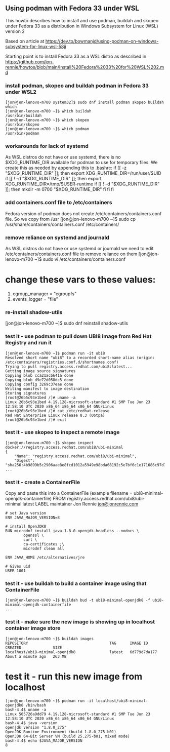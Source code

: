 ## Using podman with Fedora 33 under WSL 

This howto describes how to install and use podman, buildah and skopeo under Fedora 33 as a distribution in Windows Subsystem for Linux (WSL) version 2

Based on article at https://dev.to/bowmanjd/using-podman-on-windows-subsystem-for-linux-wsl-58ji

Starting point is to install Fedora 33 as a WSL distro as described in https://github.com/jon-rennie/howtos/blob/main/Install%20Fedora%2033%20for%20WSL%202.md


### install podman, skopeo and buildah podman in Fedora 33 under WSL2
    [jon@jon-lenovo-m700 system32]$ sudo dnf install podman skopeo buildah which
    [jon@jon-lenovo-m700 ~]$ which buildah
    /usr/bin/buildah
    [jon@jon-lenovo-m700 ~]$ which skopeo
    /usr/bin/skopeo
    [jon@jon-lenovo-m700 ~]$ which podman
    /usr/bin/podman

### workarounds for lack of systemd
As WSL distros do not have or use systemd, there is no $XDG_RUNTIME_DIR available for podman to use for temporary files. We create this as needed by appending this to .bashrc:
    if [[ -z "$XDG_RUNTIME_DIR" ]]; then
        export XDG_RUNTIME_DIR=/run/user/$UID
        if [[ ! -d "$XDG_RUNTIME_DIR" ]]; then
            export XDG_RUNTIME_DIR=/tmp/$USER-runtime
            if [[ ! -d "$XDG_RUNTIME_DIR" ]]; then
            mkdir -m 0700 "$XDG_RUNTIME_DIR"
            fi
        fi
    fi

### add containers.conf file to /etc/containers 
Fedora version of podman does not create /etc/containers/containers.conf file. So we copy from /usr
    [jon@jon-lenovo-m700 ~]$ sudo cp /usr/share/containers/containers.conf /etc/containers/

### remove reliance on systemd and journald
As WSL distros do not have or use systemd or journald we need to edit /etc/containers/containers.conf file to remove reliance on them
    [jon@jon-lenovo-m700 ~]$ sudo vi /etc/containers/containers.conf
# change these vars to these values:
1. cgroup_manager = "cgroupfs"
2. events_logger = "file"

### re-install shadow-utils
[jon@jon-lenovo-m700 ~]$ sudo dnf reinstall shadow-utils

### test it - use podman to pull down UBI8 image from Red Hat Registry and run it
    [jon@jon-lenovo-m700 ~]$ podman run -it ubi8
    Resolved short name "ubi8" to a recorded short-name alias (origin: /etc/containers/registries.conf.d/shortnames.conf)
    Trying to pull registry.access.redhat.com/ubi8:latest...
    Getting image source signatures
    Copying blob cca21acb641a done
    Copying blob d9e72d058dc5 done
    Copying config 3269c37eae done
    Writing manifest to image destination
    Storing signatures
    [root@26b5c93e1bed /]# uname -a
    Linux 26b5c93e1bed 4.19.128-microsoft-standard #1 SMP Tue Jun 23 12:58:10 UTC 2020 x86_64 x86_64 x86_64 GNU/Linux
    [root@26b5c93e1bed /]# cat /etc/redhat-release
    Red Hat Enterprise Linux release 8.3 (Ootpa)
    [root@26b5c93e1bed /]# exit

### test it - use skopeo to inspect a remote image 
    [jon@jon-lenovo-m700 ~]$ skopeo inspect docker://registry.access.redhat.com/ubi8/ubi-minimal
    {
        "Name": "registry.access.redhat.com/ubi8/ubi-minimal",
        "Digest": "sha256:4b9899b5c2906aae8e8fcd1012a5949e98bda68192c5e7bf6c1e171686c97d7a",
    ...

### test it - create a ContainerFile
Copy and paste this into a ContainerFile (example filename = ubi8-minimal-openjdk-containerfile)
    FROM registry.access.redhat.com/ubi8/ubi-minimal:latest
    LABEL maintainer Jon Rennie <jon@jonrennie.com>

    # set Java version
    ENV JAVA_MAJOR_VERSION=8

    # install OpenJDK8
    RUN microdnf install java-1.8.0-openjdk-headless --nodocs \
            openssl \
            curl \
            ca-certificates ;\
            microdnf clean all

    ENV JAVA_HOME /etc/alternatives/jre

    # Gives uid
    USER 1001

### test it - use buildah to build a container image using that ContainerFile
    [jon@jon-lenovo-m700 ~]$ buildah bud -t ubi8-minimal-openjdk8 -f ubi8-minimal-openjdk-containerfile
    ...

### test it - make sure the new image is showing up in localhost container image store
    [jon@jon-lenovo-m700 ~]$ buildah images
    REPOSITORY                                    TAG      IMAGE ID       CREATED              SIZE
    localhost/ubi8-minimal-openjdk8               latest   6d779d7da177   About a minute ago   263 MB

# test it - run this new image from localhost
    [jon@jon-lenovo-m700 ~]$ podman run -it localhost/ubi8-minimal-openjdk8 /bin/bash
    bash-4.4$ uname -a
    Linux 505726a9dd79 4.19.128-microsoft-standard #1 SMP Tue Jun 23 12:58:10 UTC 2020 x86_64 x86_64 x86_64 GNU/Linux
    bash-4.4$ java -version
    openjdk version "1.8.0_275"
    OpenJDK Runtime Environment (build 1.8.0_275-b01)
    OpenJDK 64-Bit Server VM (build 25.275-b01, mixed mode)
    bash-4.4$ echo $JAVA_MAJOR_VERSION
    8

